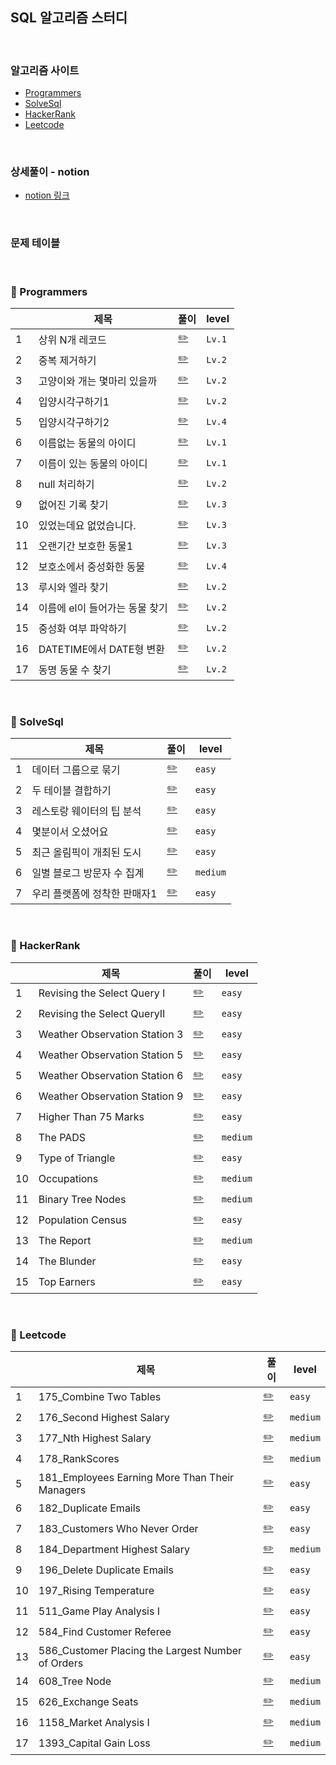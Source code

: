 ## SQL 알고리즘 스터디
</br>

### 알고리즘 사이트 
- [Programmers](https://programmers.co.kr/?utm_source=google&utm_medium=cpc&utm_campaign=brand_prgms_pc&gclid=CjwKCAjwsfuYBhAZEiwA5a6CDNqv782Pq7AqBhNmcPSolzy4pwUpBrKMxQRhG3ndXy7dkHsW_cZm9BoCF3sQAvD_BwE)
- [SolveSql](https://solvesql.com/problems/)
- [HackerRank](https://www.hackerrank.com/dashboard)
- [Leetcode](https://leetcode.com/problemset/database/)

</br>

### 상세풀이 - notion
- [notion 링크](https://www.notion.so/SQL-8770ac4533834ea0beb895605590c690)

</br>

### 문제 테이블
</br>

### 🔶 Programmers
|   |제목|풀이|level|
|---|---|---|--|
|1|상위 N개 레코드|[✏️](.\Programmers\1_상위N개레코드.sql)|`Lv.1`|
|2|중복 제거하기|[✏️](.\Programmers\2_중복제거하기.sql)|`Lv.2`|
|3|고양이와 개는 몇마리 있을까|[✏️](.\Programmers\3_고양이와개는몇마리있을까.sql)|`Lv.2`|
|4|입양시각구하기1|[✏️](.\Programmers\4_입양시각구하기1.sql)|`Lv.2`|
|5|입양시각구하기2|[✏️](.\Programmers\5_입양시각구하기2.sql)|`Lv.4`|
|6|이름없는 동물의 아이디|[✏️](.\Programmers\6_이름없는동물의아이디.sql)|`Lv.1`|
|7|이름이 있는 동물의 아이디|[✏️](.\Programmers\7_이름이있는동물의아이디.sql)|`Lv.1`|
|8|null 처리하기|[✏️](.\Programmers\8_null처리하기.sql)|`Lv.2`|
|9|없어진 기록 찾기|[✏️](.\Programmers\9_없어진기록찾기.sql)|`Lv.3`|
|10|있었는데요 없었습니다.|[✏️](.\Programmers\10_있었는데요없었습니다.sql)|`Lv.3`|
|11|오랜기간 보호한 동물1|[✏️](.\Programmers\11_오랜기간보호한동물1.sql)|`Lv.3`|
|12|보호소에서 중성화한 동물|[✏️](.\Programmers\12_보호소에서중성화한동물.sql)|`Lv.4`|
|13|루시와 엘라 찾기|[✏️](.\Programmers\13_루시와엘라찾기.sql)|`Lv.2`|
|14|이름에 el이 들어가는 동물 찾기|[✏️](.\Programmers\14_이름에el이들어가는동물찾기.sql)|`Lv.2`|
|15|중성화 여부 파악하기|[✏️](.\Programmers\15_중성화여부파악하기.sql)|`Lv.2`|
|16|DATETIME에서 DATE형 변환|[✏️](.\Programmers\16_DATETIME에서DATE형변환.sql)|`Lv.2`|
|17|동명 동물 수 찾기|[✏️](.\Programmers\17_동명동물수찾기.sql)|`Lv.2`|

</br>

### 🔷 SolveSql
|   |제목|풀이|level|
|---|---|---|--|
|1|데이터 그룹으로 묶기|[✏️](.\SolveSql\1_데이터그룹으로묶기.sql)|`easy`|
|2|두 테이블 결합하기|[✏️](.\SolveSql\2_두테이블결합하기.sql)|`easy`|
|3|레스토랑 웨이터의 팁 분석|[✏️](.\SolveSql\3_레스토랑웨이터의팁분석.sql)|`easy`|
|4|몇분이서 오셨어요|[✏️](.\SolveSql\4_몇분이서오셨어요.sql)|`easy`|
|5|최근 올림픽이 개최된 도시|[✏️](.\SolveSql\5_최근올림픽이개최된도시.sql)|`easy`|
|6|일별 블로그 방문자 수 집계|[✏️](.\SolveSql\6_일별블로그방문자수집계.sql)|`medium`|
|7|우리 플랫폼에 정착한 판매자1|[✏️](.\SolveSql\7_우리플랫폼에정착한판매자1.sql)|`easy`|

</br>

### 🔶 HackerRank

|   |제목|풀이|level|
|---|---|---|--|
|1|Revising the Select Query I|[✏️](.\HackerRank\1_RevisingtheSelectQueryI.sql)|`easy`|
|2|Revising the Select QueryII|[✏️](.\HackerRank\2_RevisingtheSelectQueryII.sql)|`easy`|
|3|Weather Observation Station 3|[✏️](.\HackerRank\3_WeatherObservationStation3.sql)|`easy`|
|4|Weather Observation Station 5|[✏️](.\HackerRank\4_WeatherObservationStation5.sql)|`easy`|
|5|Weather Observation Station 6|[✏️](.\HackerRank\5_WeatherObservationStation6.sql)|`easy`|
|6|Weather Observation Station 9|[✏️](.\HackerRank\6_WeatherObservationStation9.sql)|`easy`|
|7|Higher Than 75 Marks|[✏️](.\HackerRank\7_HigherThan75Marks.sql)|`easy`|
|8|The PADS|[✏️](.\HackerRank\8_ThePADS.sql)|`medium`|
|9|Type of Triangle|[✏️](.\HackerRank\9_TypeofTriangle.sql)|`easy`|
|10|Occupations|[✏️](.\HackerRank\10_Occupations.sql)|`medium`|
|11|Binary Tree Nodes|[✏️](.\HackerRank\11_BinaryTreeNodes.sql)|`medium`|
|12|Population Census|[✏️](.\HackerRank\12_PopulationCensus.sql)|`easy`|
|13|The Report|[✏️](.\HackerRank\13_TheReport.sql)|`medium`|
|14|The Blunder|[✏️](.\HackerRank\14_TheBlunder.sql.sql)|`easy`|
|15|Top Earners|[✏️](.\HackerRank\15_TopEarners.sql)|`easy`|

</br>

### 🔷 Leetcode
|   |제목|풀이|level|
|---|---|---|--|
|1|175_Combine Two Tables|[✏️](.\Leetcode\1_175_CombineTwoTables.sql)|`easy`|
|2|176_Second Highest Salary|[✏️](.\Leetcode\2_176_SecondHighestSalary.sql)|`medium`|
|3|177_Nth Highest Salary|[✏️](.\Leetcode\3_177_NthHighestSalary.sql)|`medium`|
|4|178_RankScores|[✏️](.\Leetcode\4_178_RankScores.sql)|`medium`|
|5|181_Employees Earning More Than Their Managers|[✏️](.\Leetcode\5_181_EmployeesEarningMoreThanTheirManagers.sql)|`easy`|
|6|182_Duplicate Emails|[✏️](.\Leetcode\6_182_DuplicateEmails.sql)|`easy`|
|7|183_Customers Who Never Order|[✏️](.\Leetcode\7_183_CustomersWhoNeverOrder.sql)|`easy`|
|8|184_Department Highest Salary|[✏️](.\Leetcode\8_184_DepartmentHighestSalary.sql)|`medium`|
|9|196_Delete Duplicate Emails|[✏️](.\Leetcode\9_196_DeleteDuplicateEmails.sql)|`easy`|
|10|197_Rising Temperature|[✏️](.\Leetcode\10_197_RisingTemperature.sql)|`easy`|
|11|511_Game Play Analysis I|[✏️](.\Leetcode\11_511_GamePlayAnalysisI.sql)|`easy`|
|12|584_Find Customer Referee|[✏️](.\Leetcode\12_584_FindCustomerReferee.sql)|`easy`|
|13|586_Customer Placing the Largest Number of Orders|[✏️](.\Leetcode\13_586_CustomerPlacingtheLargestNumberofOrders.sql)|`easy`|
|14|608_Tree Node|[✏️](.\Leetcode\14_608_TreeNode.sql)|`medium`|
|15|626_Exchange Seats|[✏️](.\Leetcode\15_626_ExchangeSeats.sql)|`medium`|
|16|1158_Market Analysis I|[✏️](.\Leetcode\16_1158_MarketAnalysisI.sql)|`medium`|
|17|1393_Capital Gain Loss|[✏️](.\Leetcode\17_1393_CapitalGainLoss.sql)|`medium`|
